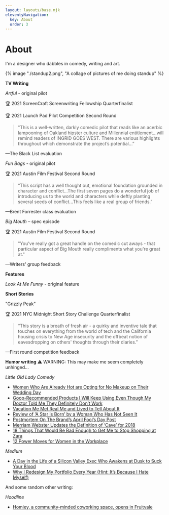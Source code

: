 ```yaml
---
layout: layouts/base.njk
eleventyNavigation:
  key: About
  order: 3
---
```

# About

I'm a designer who dabbles in comedy, writing and art. 

{% image "./standup2.png", "A collage of pictures of me doing standup" %}



**TV Writing**

*Artful* - original pilot

🏆 2021 ScreenCraft Screenwriting Fellowship Quarterfinalist

🏆 2021 Launch Pad Pilot Competition Second Round

> "This is a well-written, darkly comedic pilot that reads like an acerbic lampooning of Oakland hipster culture and Millennial entitlement…will remind readers of INGRID GOES WEST. There are various highlights throughout which demonstrate the project’s potential…”

—The Black List evaluation




*Fun Bags* - original pilot

🏆 2021 Austin Film Festival Second Round

> “This script has a well thought out, emotional foundation grounded in character and conflict...The first seven pages do a wonderful job of introducing us to the world and characters while deftly planting several seeds of conflict...This feels like a real group of friends.”

—Brent Forrester class evaluation




*Big Mouth* – spec episode

🏆 2021 Austin Film Festival Second Round

> "You've really got a great handle on the comedic cut aways - that particular aspect of Big Mouth really compliments what you're great at."

—Writers' group feedback



**Features**

*Look At Me Funny* - original feature



**Short Stories**

"Grizzly Peak"

🏆 2021 NYC Midnight Short Story Challenge Quarterfinalist

> “This story is a breath of fresh air - a quirky and inventive tale that touches on everything from the world of tech and the California housing crisis to New Age insecurity and the offbeat notion of eavesdropping on others' thoughts through their diaries.”

—First round competition feedback


**Humor writing**
⚠️ WARNING: This may make me seem completely unhinged...

*Little Old Lady Comedy*
- [Women Who Are Already Hot are Opting for No Makeup on Their Wedding Day](https://littleoldladycomedy.com/2018/04/26/women-who-are-already-hot-are-opting-for-no-makeup-on-their-wedding-day/)
- [Goop-Recommended Products I Will Keep Using Even Though My Doctor Told Me They Definitely Don’t Work](https://littleoldladycomedy.com/2018/03/08/goop-recommended-products-i-will-keep-using-even-though-my-doctor-told-me-they-definitely-dont/)
- [Vacation Me Met Real Me and Lived to Tell About It](https://littleoldladycomedy.com/2018/04/12/vacation-me-met-real-me-and-lived-to-tell-about-it/)
- [Review of ‘A Star is Born’ by a Woman Who Has Not Seen It](https://littleoldladycomedy.com/2018/10/15/review-of-a-star-is-born-by-a-woman-who-has-not-seen-it/)
- [Postmortem On The Brand’s April Fool’s Day Post](https://littleoldladycomedy.com/2019/04/02/postmortem-on-the-brands-april-fools-day-post/)
- [Merriam Webster Updates the Definition of ‘Cave’ for 2018](https://littleoldladycomedy.com/2018/06/05/merriam-webster-updates-the-definition-of-cave-for-2018/)
- [18 Things That Would Be Bad Enough to Get Me to Stop Shopping at Zara](hhttps://littleoldladycomedy.com/2018/02/21/18-things-that-would-be-bad-enough-to-get-me-to-stop-shopping-at-zara/)
- [12 Power Moves for Women in the Workplace](https://littleoldladycomedy.com/2018/02/13/12-power-moves-for-women-in-the-workplace/)


*Medium*
- [A Day in the Life of a Silicon Valley Exec Who Awakens at Dusk to Suck Your Blood](https://medium.com/@lydiastory/a-day-in-the-life-of-a-silicon-valley-exec-who-awakens-at-dusk-to-suck-your-blood-8d229cefcb19?)
- [Why I Redesign My Portfolio Every Year (Hint: It’s Because I Hate Myself)](https://blog.prototypr.io/why-i-redesign-my-portfolio-every-year-hint-its-because-i-hate-myself-434598ebbf7b?)


And some random other writing:	

*Hoodline*

- [Homiey, a community-minded coworking space, opens in Fruitvale](https://hoodline.com/2019/06/homiey-a-community-minded-coworking-space-opens-in-fruitvale)